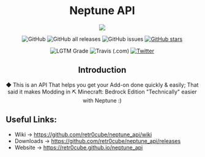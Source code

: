 <h1 align="center">Neptune API</h1>

<p align="center">
  <img src="https://user-images.githubusercontent.com/61835816/131254032-b0b9ee32-be44-4573-878c-5263d67601fb.png" />
</p>

<div align="center">
 <p><img src="https://img.shields.io/github/license/retr0cube/neptune_api?color=red&amp;label=Repo%20License&amp;style=flat-square" alt="GitHub"> 
 <img src="https://img.shields.io/github/downloads/retr0cube/neptune_api/total?color=blue&amp;label=Downloads&amp;style=flat-square" alt="GitHub all releases"> 
 <img src="https://img.shields.io/github/issues/retr0cube/neptune_api?color=green&amp;label=Issues&amp;style=flat-square" alt="GitHub issues"> 
 <a href="https://github.com/retr0cube/neptune_api/stargazers">
 <img src="https://img.shields.io/github/stars/retr0cube/neptune_api?color=yellow&amp;label=Stars&amp;style=flat-square" alt="GitHub stars"></a> 
</div>
<div align="center">
 <img src="https://img.shields.io/lgtm/grade/python/github/retr0cube/neptune_api?label=Code%20Quality%20&amp;style=flat-square" alt="LGTM Grade"> 
 <img src="https://img.shields.io/travis/com/retr0cube/neptune_api?label=Build%20status&amp;style=flat-square" alt="Travis (.com)"> 
 <a href="https://twitter.com/intent/tweet?text=Wow:&amp;url=https%3A%2F%2Fgithub.com%2Fretr0cube%2Fneptune_api.git">
 <img src="https://img.shields.io/twitter/url?style=social&amp;url=https%3A%2F%2Ftwitter.com%2FPillagerThe%2F" alt="Twitter"></a> </p>
</div>


<h2 align="center">Introduction</h2>
<p align="center"> ◆ This is an API That helps you get your Add-on done quickly & easily; That said it makes Modding in ⛏ Minecraft: Bedrock Edition "Technically" easier with Neptune :)</p>


## Useful Links:


- Wiki -> https://github.com/retr0cube/neptune_api/wiki
- Downloads -> https://github.com/retr0cube/neptune_api/releases
- Website -> https://retr0cube.github.io/neptune_api
